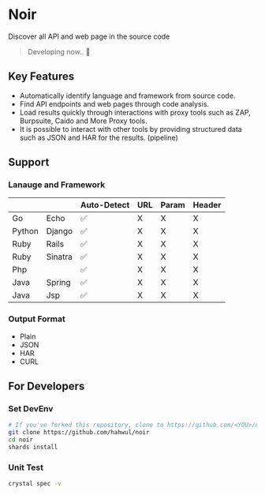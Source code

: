 # Noir
Discover all API and web page in the source code

> Developing now.. 🚧

## Key Features
- Automatically identify language and framework from source code.
- Find API endpoints and web pages through code analysis.
- Load results quickly through interactions with proxy tools such as ZAP, Burpsuite, Caido and More Proxy tools.
- It is possible to interact with other tools by providing structured data such as JSON and HAR for the results. (pipeline)

## Support
### Lanauge and Framework
|        |         | Auto-Detect | URL | Param | Header |
|--------|---------|-------------|-----|-------|--------|
| Go     | Echo    |      ✅     |  X  | X     | X      |
| Python | Django  |      ✅     |  X  | X     | X      |
| Ruby   | Rails   |      ✅     |  X  | X     | X      |
| Ruby   | Sinatra |      ✅     |  X  | X     | X      |
| Php    |         |      ✅     |  X  | X     | X      |
| Java   | Spring  |      ✅     |  X  | X     | X      |
| Java   | Jsp     |      ✅     |  X  | X     | X      |

### Output Format
- Plain
- JSON
- HAR
- CURL

## For Developers
### Set DevEnv
```bash
# If you've forked this repository, clone to https://github.com/<YOU>/noir
git clone https://github.com/hahwul/noir
cd noir
shards install
```

### Unit Test
```bash
crystal spec -v
```